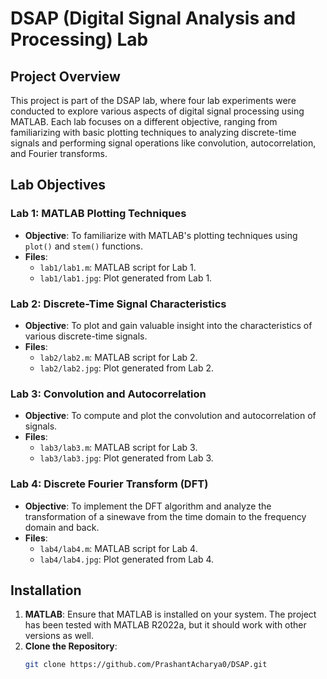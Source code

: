 # DSAP (Digital Signal Analysis and Processing) Lab

## Project Overview

This project is part of the DSAP lab, where four lab experiments were conducted to explore various aspects of digital signal processing using MATLAB. Each lab focuses on a different objective, ranging from familiarizing with basic plotting techniques to analyzing discrete-time signals and performing signal operations like convolution, autocorrelation, and Fourier transforms.

## Lab Objectives

### Lab 1: MATLAB Plotting Techniques
- **Objective**: To familiarize with MATLAB's plotting techniques using `plot()` and `stem()` functions.
- **Files**:
  - `lab1/lab1.m`: MATLAB script for Lab 1.
  - `lab1/lab1.jpg`: Plot generated from Lab 1.

### Lab 2: Discrete-Time Signal Characteristics
- **Objective**: To plot and gain valuable insight into the characteristics of various discrete-time signals.
- **Files**:
  - `lab2/lab2.m`: MATLAB script for Lab 2.
  - `lab2/lab2.jpg`: Plot generated from Lab 2.

### Lab 3: Convolution and Autocorrelation
- **Objective**: To compute and plot the convolution and autocorrelation of signals.
- **Files**:
  - `lab3/lab3.m`: MATLAB script for Lab 3.
  - `lab3/lab3.jpg`: Plot generated from Lab 3.

### Lab 4: Discrete Fourier Transform (DFT)
- **Objective**: To implement the DFT algorithm and analyze the transformation of a sinewave from the time domain to the frequency domain and back.
- **Files**:
  - `lab4/lab4.m`: MATLAB script for Lab 4.
  - `lab4/lab4.jpg`: Plot generated from Lab 4.

## Installation

1. **MATLAB**: Ensure that MATLAB is installed on your system. The project has been tested with MATLAB R2022a, but it should work with other versions as well.
2. **Clone the Repository**:
   ```bash
   git clone https://github.com/PrashantAcharya0/DSAP.git
